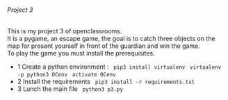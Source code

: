 ###### Project 3
This is my project 3 of openclassrooms.  
It is a pygame, an escape game, the goal is to catch three objects on the map for present yourself  in front of the guardian and win the game.  
To play the game you must install the prerequisites.  
* 1 Create a python environment :
  ` pip3 install virtualenv`
  ` virtualenv -p python3 OCenv`
  ` activate OCenv`
* 2 Install the requirements
  ` pip3 install -r requirements.txt`
* 3 Lunch the main file
  ` python3 p3.py`
